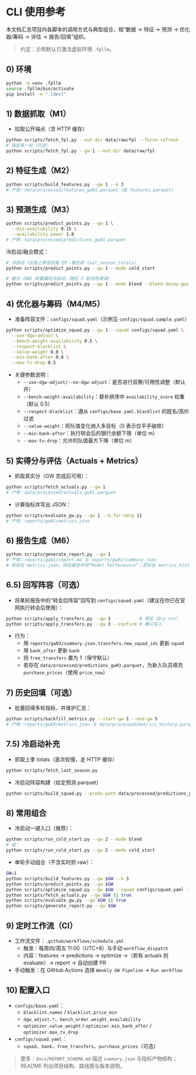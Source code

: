 # CLI 使用参考

本文档汇总项目内各脚本的调用方式与典型组合，按“数据 → 特征 → 预测 → 优化器/筹码 → 评估 → 报告/回填”组织。

> 约定：示例默认已激活虚拟环境 `.fpllm`。

## 0) 环境
```bash
python -m venv .fpllm
source .fpllm/bin/activate
pip install -e ".[dev]"
```

## 1) 数据抓取（M1）
- 拉取公开端点（含 HTTP 缓存）
```bash
python scripts/fetch_fpl.py --out-dir data/raw/fpl --force-refresh
# 指定某一轮（可选）
python scripts/fetch_fpl.py --gw 1 --out-dir data/raw/fpl
```

## 2) 特征生成（M2）
```bash
python scripts/build_features.py --gw 1 --k 3
# 产物：data/processed/features_gw01.parquet（或 features.parquet）
```

## 3) 预测生成（M3）
```bash
python scripts/predict_points.py --gw 1 \
  --min-availability 0.15 \
  --availability-power 1.0
# 产物：data/processed/predictions_gw01.parquet
```

冷启动/融合模式：
```bash
# 冷启动（仅用上季信息推 EP；需先抓 last_season_totals）
python scripts/predict_points.py --gw 1 --mode cold_start

# 融合（GW1 权重偏向冷启动，随后 3 轮线性衰减）
python scripts/predict_points.py --gw 1 --mode blend --blend-decay-gws 3
```

## 4) 优化器与筹码（M4/M5）
- 准备阵容文件：`configs/squad.yaml`（示例见 `configs/squad.sample.yaml`）
```bash
python scripts/optimize_squad.py --gw 1 --squad configs/squad.yaml \
  --use-dgw-adjust \
  --bench-weight-availability 0.5 \
  --respect-blacklist \
  --value-weight 0.0 \
  --min-bank-after 0.0 \
  --max-tv-drop 0.5
```
- 关键参数说明：
  - `--use-dgw-adjust/--no-dgw-adjust`：是否进行双赛/可用性调整（默认开）
  - `--bench-weight-availability`：替补排序中 `availability_score` 权重（默认 0.5）
  - `--respect-blacklist`：遵从 `configs/base.yaml.blacklist` 的姓名/高价过滤
  - `--value-weight`：将队值变化纳入多目标（0 表示仅平手破除）
  - `--min-bank-after`：执行转会后的银行余额下限（单位 m）
  - `--max-tv-drop`：允许的队值最大下降（单位 m）

## 5) 实得分与评估（Actuals + Metrics）
- 抓取真实分（GW 完成后可用）：
```bash
python scripts/fetch_actuals.py --gw 1
# 产物：data/processed/actuals_gw01.parquet
```
- 计算指标并写出 JSON：
```bash
python scripts/evaluate_gw.py --gw 1 --k-for-ndcg 11
# 产物：reports/gw01/metrics.json
```

## 6) 报告生成（M6）
```bash
python scripts/generate_report.py --gw 1
# 产物：reports/gw01/report.md 与 reports/gw01/summary.json
# 若存在 metrics.json，将在报告中附“Model Performance”；若存在 metrics_history.parquet，将附“近 5 轮平均”
```

## 6.5) 回写阵容（可选）
- 将某轮报告中的“转会后阵容”回写到 `configs/squad.yaml`（建议在你已在官网执行转会后使用）：
```bash
python scripts/apply_transfers.py --gw 3           # 预览（dry-run）
python scripts/apply_transfers.py --gw 3 --confirm # 确认写入
```
- 行为：
  - 用 `reports/gw03/summary.json.transfers.new_squad_ids` 更新 `squad`
  - 用 `bank_after` 更新 `bank`
  - 将 `free_transfers` 置为 1（保守默认）
  - 若存在 `data/processed/predictions_gw03.parquet`，为新入队员填充 `purchase_prices`（使用 `price_now`）


## 7) 历史回填（可选）
- 批量回填多轮指标，并维护汇总：
```bash
python scripts/backfill_metrics.py --start-gw 1 --end-gw 5
# 产物：reports/gwXX/metrics.json 与 data/processed/metrics_history.parquet
```

## 7.5) 冷启动补充
- 抓取上季 totals（首次较慢，走 HTTP 缓存）
```bash
python scripts/fetch_last_season.py
```
- 冷启动阵容构建（给定预测 parquet）
```bash
python scripts/build_squad.py --preds-path data/processed/predictions_gw01.parquet --budget 100.0
```

## 8) 常用组合
- 冷启动一键入口（推荐）：
```bash
python scripts/run_cold_start.py --gw 2 --mode blend
# 或：
python scripts/run_cold_start.py --gw 2 --mode cold_start
```
- 单轮手动组合（不含实时抓 raw）：
```bash
GW=1
python scripts/build_features.py --gw $GW --k 3
python scripts/predict_points.py --gw $GW
python scripts/optimize_squad.py --gw $GW --squad configs/squad.yaml --respect-blacklist --use-dgw-adjust
python scripts/fetch_actuals.py --gw $GW || true
python scripts/evaluate_gw.py --gw $GW || true
python scripts/generate_report.py --gw $GW
```

## 9) 定时工作流（CI）
- 工作流文件：`.github/workflows/schedule.yml`
  - 触发：每周四/周五 11:00（UTC+8）与手动 `workflow_dispatch`
  - 内容：features → predictions → optimize →（若有 actuals 则 evaluate）→ report → 自动创建 PR
- 手动触发：在 GitHub Actions 选择 `Weekly GW Pipeline` → `Run workflow`

## 10) 配置入口
- `configs/base.yaml`：
  - `blacklist.names` / `blacklist.price_min`
  - `dgw_adjust.*`、`bench_order.weight_availability`
  - `optimizer.value_weight` / `optimizer.min_bank_after` / `optimizer.max_tv_drop`
- `configs/squad.yaml`：
  - `squad`、`bank`、`free_transfers`、`purchase_prices`（可选）

> 更多：`docs/REPORT_SCHEMA.md` 描述 `summary.json` 与指标产物结构；README 列出项目结构、路线图与版本说明。
